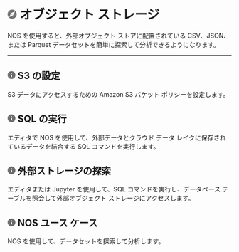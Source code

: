 ![](../Images/object-icn-storage.png) オブジェクト ストレージ
=============================================================

NOS を使用すると、外部オブジェクト ストアに配置されている CSV、JSON、または Parquet データセットを簡単に探索して分析できるようになります。

------------------------------------------------------------------------

![](../Images/cov-icn-ovw_toc.png) S3 の設定
--------------------------------------------

S3 データにアクセスするための Amazon S3 バケット ポリシーを設定します。

![](../Images/cov-icn-ovw_toc.png) SQL の実行
---------------------------------------------

エディタで NOS を使用して、外部データとクラウド データ レイクに保存されているデータを結合する SQL コマンドを実行します。

![](../Images/cov-icn-ovw_toc.png) 外部ストレージの探索
-------------------------------------------------------

エディタまたは Jupyter を使用して、SQL コマンドを実行し、データベース テーブルを照会して外部オブジェクト ストレージにアクセスします。

![](../Images/cov-icn-ovw_toc.png) NOS ユース ケース
----------------------------------------------------

NOS を使用して、データセットを探索して分析します。
